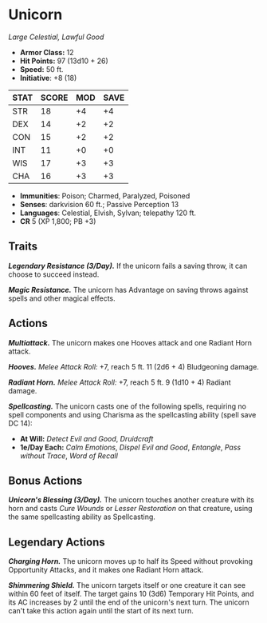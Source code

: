 # Unicorn

*Large Celestial, Lawful Good*

- **Armor Class:** 12
- **Hit Points:** 97 (13d10 + 26)
- **Speed:** 50 ft.
- **Initiative**: +8 (18)

|STAT|SCORE|MOD|SAVE|
| --- | --- | --- | ---- |
| STR | 18 | +4 | +4 |
| DEX | 14 | +2 | +2 |
| CON | 15 | +2 | +2 |
| INT | 11 | +0 | +0 |
| WIS | 17 | +3 | +3 |
| CHA | 16 | +3 | +3 |

- **Immunities**: Poison; Charmed, Paralyzed, Poisoned
- **Senses**: darkvision 60 ft.; Passive Perception 13
- **Languages**: Celestial, Elvish, Sylvan; telepathy 120 ft.
- **CR** 5 (XP 1,800; PB +3)

## Traits

***Legendary Resistance (3/Day).*** If the unicorn fails a saving throw, it can choose to succeed instead.

***Magic Resistance.*** The unicorn has Advantage on saving throws against spells and other magical effects.


## Actions

***Multiattack.*** The unicorn makes one Hooves attack and one Radiant Horn attack.

***Hooves.*** *Melee Attack Roll:* +7, reach 5 ft. 11 (2d6 + 4) Bludgeoning damage.

***Radiant Horn.*** *Melee Attack Roll:* +7, reach 5 ft. 9 (1d10 + 4) Radiant damage.

***Spellcasting.*** The unicorn casts one of the following spells, requiring no spell components and using Charisma as the spellcasting ability (spell save DC 14):

- **At Will:** *Detect Evil and Good*, *Druidcraft*
- **1e/Day Each:** *Calm Emotions*, *Dispel Evil and Good*, *Entangle*, *Pass without Trace*, *Word of Recall*

## Bonus Actions

***Unicorn's Blessing (3/Day).*** The unicorn touches another creature with its horn and casts *Cure Wounds* or *Lesser Restoration* on that creature, using the same spellcasting ability as Spellcasting.

## Legendary Actions

***Charging Horn.*** The unicorn moves up to half its Speed without provoking Opportunity Attacks, and it makes one Radiant Horn attack.

***Shimmering Shield.*** The unicorn targets itself or one creature it can see within 60 feet of itself. The target gains 10 (3d6) Temporary Hit Points, and its AC increases by 2 until the end of the unicorn's next turn. The unicorn can't take this action again until the start of its next turn.

